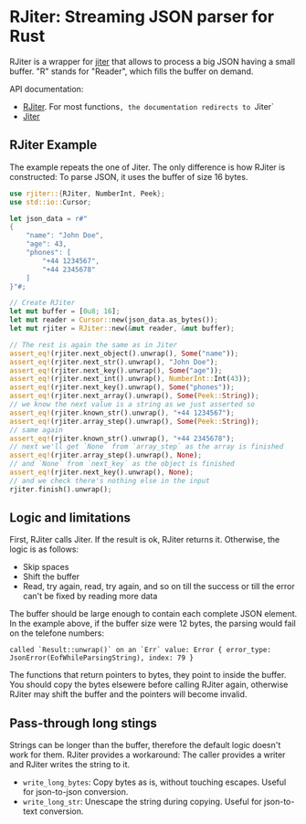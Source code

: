 # RJiter: Streaming JSON parser for Rust

RJiter is a wrapper for [jiter](https://crates.io/crates/jiter) that allows to process a big JSON having a small buffer. "R" stands for "Reader", which fills the buffer on demand.

API documentation:

- [RJiter](https://docs.rs/rjiter/latest/rjiter/). For most functions`, the documentation redirects to `Jiter`
- [Jiter](https://docs.rs/jiter/latest/jiter/)

## RJiter Example

The example repeats the one of Jiter. The only difference is how RJiter is constructed: To parse JSON, it uses the buffer of size 16 bytes.

```rust
use rjiter::{RJiter, NumberInt, Peek};
use std::io::Cursor;

let json_data = r#"
{
    "name": "John Doe", 
    "age": 43,
    "phones": [
        "+44 1234567",
        "+44 2345678"
    ]
}"#;

// Create RJiter
let mut buffer = [0u8; 16];
let mut reader = Cursor::new(json_data.as_bytes());
let mut rjiter = RJiter::new(&mut reader, &mut buffer);

// The rest is again the same as in Jiter
assert_eq!(rjiter.next_object().unwrap(), Some("name"));
assert_eq!(rjiter.next_str().unwrap(), "John Doe");
assert_eq!(rjiter.next_key().unwrap(), Some("age"));
assert_eq!(rjiter.next_int().unwrap(), NumberInt::Int(43));
assert_eq!(rjiter.next_key().unwrap(), Some("phones"));
assert_eq!(rjiter.next_array().unwrap(), Some(Peek::String));
// we know the next value is a string as we just asserted so
assert_eq!(rjiter.known_str().unwrap(), "+44 1234567");
assert_eq!(rjiter.array_step().unwrap(), Some(Peek::String));
// same again
assert_eq!(rjiter.known_str().unwrap(), "+44 2345678");
// next we'll get `None` from `array_step` as the array is finished
assert_eq!(rjiter.array_step().unwrap(), None);
// and `None` from `next_key` as the object is finished
assert_eq!(rjiter.next_key().unwrap(), None);
// and we check there's nothing else in the input
rjiter.finish().unwrap();
```


## Logic and limitations

First, RJiter calls Jiter. If the result is ok, RJiter returns it. Otherwise, the logic is as follows:

- Skip spaces
- Shift the buffer
- Read, try again, read, try again, and so on till the success or till the error can't be fixed by reading more data

The buffer should be large enough to contain each complete JSON element. In the example above, if the buffer size were 12 bytes, the parsing would fail on the telefone numbers:

```
called `Result::unwrap()` on an `Err` value: Error { error_type: JsonError(EofWhileParsingString), index: 79 }
```

The functions that return pointers to bytes, they point to inside the buffer. You should copy the bytes elsewere before calling RJiter again, otherwise RJiter may shift the buffer and the pointers will become invalid.

## Pass-through long stings

Strings can be longer than the buffer, therefore the default logic doesn't work for them. RJiter provides a workaround: The caller provides a writer and RJiter writes the string to it.

- `write_long_bytes`: Copy bytes as is, without touching escapes. Useful for json-to-json conversion.
- `write_long_str`: Unescape the string during copying. Useful for json-to-text conversion.



